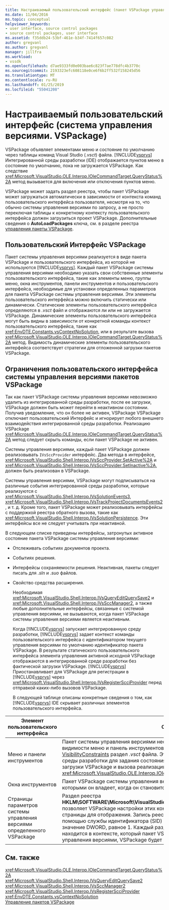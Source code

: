 ```yaml
---
title: Настраиваемый пользовательский интерфейс (пакет VSPackage управления версиями) | Документация Майкрософт
ms.date: 11/04/2016
ms.topic: conceptual
helpviewer_keywords:
- user interface, source control packages
- source control packages, user interface
ms.assetid: f35ddb24-53bf-461e-b34f-7414f657c082
author: gregvanl
ms.author: gregvanl
manager: jillfra
ms.workload:
- vssdk
ms.openlocfilehash: d7ae9333fd0e003bae6c823f7ae778dfc4b3770c
ms.sourcegitcommit: 2193323efc608118e0ce6f6b2ff532f158245d56
ms.translationtype: MT
ms.contentlocale: ru-RU
ms.lasthandoff: 01/25/2019
ms.locfileid: "55041208"
---
```

# <a name="custom-user-interface-source-control-vspackage"></a>Настраиваемый пользовательский интерфейс (система управления версиями. VSPackage)
VSPackage объявляет элементами меню и состояние по умолчанию через таблицы команд Visual Studio (*.vsct*) файла. [!INCLUDE[vsprvs](../../code-quality/includes/vsprvs_md.md)] Интегрированной среды разработки (IDE) отображается пунктов меню в состояние по умолчанию, пока не загружается VSPackage. Как следствие <xref:Microsoft.VisualStudio.OLE.Interop.IOleCommandTarget.QueryStatus%2A> метод вызывается для включения или отключения пунктов меню.  
  
 VSPackage может задать раздел реестра, чтобы пакет VSPackage может загружаться автоматически в зависимости от контекста команд пользовательского интерфейса пользователя, несмотря на то, что обычно системы управления версиями по запросу, а не просто переключая таблицы к конкретному контексту пользовательского интерфейса должен загрузиться проект VSPackage. Дополнительные сведения о **AutoLoadPackages** ключа, см. в разделе реестра [управления пакеты VSPackage](../../extensibility/managing-vspackages.md).  
  
## <a name="vspackage-ui"></a>Пользовательский Интерфейс VSPackage  
 Пакет системы управления версиями реализуется в виде пакета VSPackage и пользовательского интерфейса, из которой не используются [!INCLUDE[vsprvs](../../code-quality/includes/vsprvs_md.md)]. Каждый пакет VSPackage системы управления версиями необходимо указать свои собственные элементы пользовательского интерфейса, такие как элементы меню, группы меню, окна инструментов, панели инструментов и пользовательского интерфейса, необходимые для установки определенных параметров для пакета VSPackage системы управления версиями. Эти элементы пользовательского интерфейса можно включить статически или динамически. Статические элементы пользовательского интерфейса определяются в *.vsct* файл и отображаются ли или не загружается VSPackage. Динамические элементы пользовательского интерфейса могут быть видны в зависимости от конкретной команды контекст пользовательского интерфейса, такие как <xref:EnvDTE.Constants.vsContextNoSolution>, или в результате вызова <xref:Microsoft.VisualStudio.OLE.Interop.IOleCommandTarget.QueryStatus%2A> метод. Видимость динамические элементы пользовательского интерфейса соответствует стратегии для отложенной загрузки пакетов VSPackage.  
  
## <a name="ui-constraints-on-source-control-vspackages"></a>Ограничения пользовательского интерфейса системы управления версиями пакетов VSPackage  
 Так как пакет VSPackage системы управления версиями невозможно удалить из интегрированной среды разработки, после ее загрузки, VSPackage должен быть может перейти в неактивном состоянии. Получив уведомление, что он более не активен, VSPackage VSPackage отключает пользовательский Интерфейс и игнорирует любого внешнего взаимодействия интегрированной среды разработки. Реализацию VSPackage <xref:Microsoft.VisualStudio.OLE.Interop.IOleCommandTarget.QueryStatus%2A> метод следует скрыть команды, если пакет VSPackage не активен.  
  
 Системы управления версиями, каждый пакет VSPackage должен реализовывать `IVsSccProvider` интерфейс. Два метода в интерфейсе, <xref:Microsoft.VisualStudio.Shell.Interop.IVsSccProvider.SetActive%2A> и <xref:Microsoft.VisualStudio.Shell.Interop.IVsSccProvider.SetInactive%2A>, должен быть реализован в VSPackage.  
  
 Системы управления версиями, VSPackage могут подписываться на различные события интегрированной среды разработки, которые реализуются с <xref:Microsoft.VisualStudio.Shell.Interop.IVsSolutionEvents3>, <xref:Microsoft.VisualStudio.Shell.Interop.IVsTrackProjectDocumentsEvents2>, и т. д. Кроме того, пакет VSPackage может реализовывать интерфейсы с поддержкой реестра обратного вызова, такие как <xref:Microsoft.VisualStudio.Shell.Interop.IVsSolutionPersistence>. Эти интерфейсы все не следует учитывать при неактивной.  
  
 В следующем списке приведены интерфейсы, затронутых активное состояние пакета VSPackage системы управления версиями:  
  
- Отслеживать событиях документов проекта.  
  
- Событиях решения.  
  
- Интерфейсы сохраняемости решения. Неактивная, пакеты следует писать для *.sln* и *.suo* файлов.  
  
- Свойство средства расширения.  
  
  Необходимая <xref:Microsoft.VisualStudio.Shell.Interop.IVsQueryEditQuerySave2> и <xref:Microsoft.VisualStudio.Shell.Interop.IVsSccManager2>, а также любые дополнительные интерфейсы, связанные с системой управления версиями, не вызываются, когда пакет VSPackage системы управления версиями является неактивным.  
  
  Когда [!INCLUDE[vsprvs](../../code-quality/includes/vsprvs_md.md)] запускает интегрированную среду разработки, [!INCLUDE[vsprvs](../../code-quality/includes/vsprvs_md.md)] задает контекст команды пользовательского интерфейса с идентификатором текущего управления версиями по умолчанию идентификатор пакета VSPackage. В результате статического пользовательского интерфейса элемента управления активной исходной VSPackage отображаются в интегрированной среде разработки без фактической загрузки VSPackage. [!INCLUDE[vsprvs](../../code-quality/includes/vsprvs_md.md)] Приостанавливает для VSPackage для регистрации в [!INCLUDE[vsprvs](../../code-quality/includes/vsprvs_md.md)] через <xref:Microsoft.VisualStudio.Shell.Interop.IVsRegisterScciProvider> перед отправкой каких-либо вызовов VSPackage.  
  
  В следующей таблице описаны конкретные сведения о том, как [!INCLUDE[vsprvs](../../code-quality/includes/vsprvs_md.md)] IDE скрывает различных элементов пользовательского интерфейса.  
  
| Элемент пользовательского интерфейса | Описание: |
| - | - |
| Меню и панели инструментов | Пакет системы управления версиями необходимо задать начальное состояние видимости меню и панель инструментов идентификатора источника пакета в [VisibilityConstraints](../../extensibility/visibilityconstraints-element.md) раздел *.vsct* файла. Это позволяет [!INCLUDE[vsprvs](../../code-quality/includes/vsprvs_md.md)] интегрированной среды разработки для задания состояния пунктов меню, соответствующим образом без загрузки VSPackage и вызова реализации <xref:Microsoft.VisualStudio.OLE.Interop.IOleCommandTarget.QueryStatus%2A> метод. |
| Окна инструментов | Пакет VSPackage системы управления версиями скрывает все окна инструментов, которыми он владеет, когда он становится неактивным. |
| Страницы параметров системы управления версиями определенного VSPackage | Раздел реестра **HKLM\SOFTWARE\Microsoft\VisualStudio\X.Y\ToolsOptionsPages\VisibilityCmdUIContexts** позволяет VSPackage настройки этих контекстов, в которых требуется его параметры страницы для отображения. Запись реестра, в этом разделе необходимо создать с помощью службы идентификатора (SID) службы управления версиями и назначив ей значение DWORD, равное 1. Каждый раз, когда событие пользовательского интерфейса находится в контексте, который пакет VSPackage зарегистрирован с помощью системы управления версиями, VSPackage будет вызываться, если он активен. |
  
## <a name="see-also"></a>См. также  
 <xref:Microsoft.VisualStudio.OLE.Interop.IOleCommandTarget.QueryStatus%2A>   
 <xref:Microsoft.VisualStudio.Shell.Interop.IVsQueryEditQuerySave2>   
 <xref:Microsoft.VisualStudio.Shell.Interop.IVsSccManager2>   
 <xref:Microsoft.VisualStudio.Shell.Interop.IVsRegisterScciProvider>   
 <xref:EnvDTE.Constants.vsContextNoSolution>   
 [Управление пакетов VSPackage](../../extensibility/managing-vspackages.md)